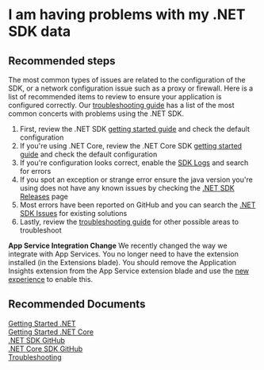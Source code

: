 <properties 
    pageTitle="I am having problems with my .NET SDK data"
    description="General troubleshooting guide for .NET SDK."
    infoBubbleText="Some suggestions have been found to help solve your .NET SDK issue quicker."
    service="microsoft.insights"
    resource="components"
    authors="debugthings"
    ms.author="jamdavi"
    articleId="insights_dotnetsdk"
    diagnosticScenario="ApplicationInsightsDotNetSDK"
    displayOrder="6"
    selfHelpType="generic"
    cloudEnvironments="public"
    productPesIds="15693" 
    supportTopicIds="32402631"
 />
# I am having problems with my .NET SDK data

## **Recommended steps**

The most common types of issues are related to the configuration of the SDK, or a network configuration issue such as a proxy or firewall. Here is a list of recommended items to review to ensure your application is configured correctly. Our [troubleshooting guide](https://docs.microsoft.com/azure/azure-monitor/app/asp-net-troubleshoot-no-data) has a list of the most common concerts with problems using the .NET SDK.

1. First, review the .NET SDK [getting started guide](https://docs.microsoft.com/azure/azure-monitor/app/asp-net) and check the default configuration
2. If you're using .NET Core, review the .NET Core SDK [getting started guide](https://docs.microsoft.com/azure/azure-monitor/app/asp-net-core) and check the default configuration
3. If you're configuration looks correct, enable the [SDK Logs](http://sergeysharp.com/blog/2015/04/16/diagnostic-of-applicationinsights-sdk/) and search for errors
4. If you spot an exception or strange error ensure the java version you're using does not have any known issues by checking the [.NET SDK Releases](https://github.com/Microsoft/ApplicationInsights-Java/releases) page
5. Most errors have been reported on GitHub and you can search the [.NET SDK Issues](https://github.com/Microsoft/ApplicationInsights-dotnet/issues) for existing solutions
6. Lastly, review the [troubleshooting guide](https://docs.microsoft.com/azure/azure-monitor/app/asp-net-troubleshoot-no-data) for other possible areas to troubleshoot

**App Service Integration Change** We recently changed the way we integrate with App Services. You no longer need to have the extension installed (in the Extensions blade). You should remove the Application Insights extension from the App Service extension blade and use the [new experience](https://docs.microsoft.com/azure/azure-monitor/app/azure-web-apps?toc=%2Fazure%2Fazure-monitor%2Ftoc.json) to enable this.


## **Recommended Documents**
[Getting Started .NET](https://docs.microsoft.com/azure/azure-monitor/app/asp-net)<br>
[Getting Started .NET Core](https://github.com/Microsoft/ApplicationInsights-aspnetcore)<br>
[.NET SDK GitHub](https://github.com/Microsoft/ApplicationInsights-dotnet)<br>
[.NET Core SDK GitHub](https://github.com/Microsoft/ApplicationInsights-dotnet)<br>
[Troubleshooting](https://docs.microsoft.com/azure/azure-monitor/app/asp-net-troubleshoot-no-data)
